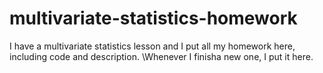 # multivariate-statistics-homework
I have a multivariate statistics lesson and I put all my homework here, including code and description.
\\Whenever I finisha new one, I put it here.
